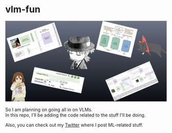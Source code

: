 # vlm-fun

![vlm-fun banner](vlm_fun.png)

So I am planning on going all in on VLMs.  
In this repo, I'll be adding the code related to the stuff I'll be doing.

Also, you can check out my [Twitter](https://x.com/sodakeyEatsMush) where I post ML-related stuff.
